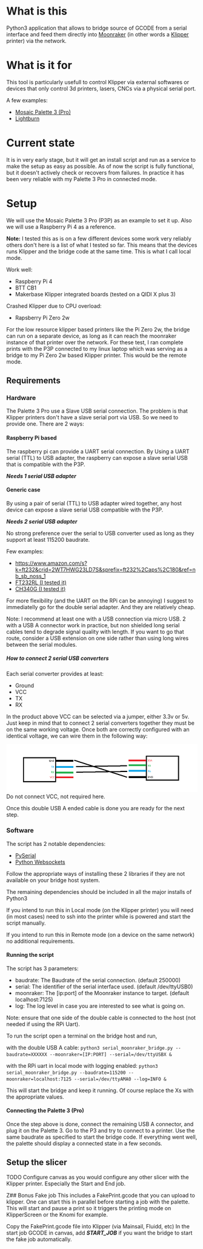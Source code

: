 # What is this 
Python3 application that allows to bridge source of GCODE from a serial interface and feed them directly into [Moonraker](https://github.com/Arksine/moonraker) (in other words a [Klipper](https://www.klipper3d.org/) printer) via the network.

# What is it for
This tool is particularly usefull to control Klipper via external softwares or devices that only control 3d printers, lasers, CNCs via a physical serial port. 

A few examples:
- [Mosaic Palette 3 (Pro)](https://www.mosaicmfg.com/products/palette-3-pro)
- [Lightburn](https://lightburnsoftware.com/)

# Current state
It is in very early stage, but it will get an install script and run as a service to make the setup as easy as possible.
As of now the script is fully functional, but it doesn't actively check or recovers from failures.
In practice it has been very reliable with my Palette 3 Pro in connected mode.

# Setup
We will use the Mosaic Palette 3 Pro (P3P) as an example to set it up. Also we will use a Raspberry Pi 4 as a reference. 

**Note:** I tested this as is on a few different devices some work very reliably others don't here is a list of what I tested so far. This means that the devices runs Klipper and the bridge code at the same time. This is what I call local mode.

Work well:
- Raspberry Pi 4 
- BTT CB1
- Makerbase Klipper integrated boards (tested on a QIDI X plus 3)

Crashed Klipper due to CPU overload:
- Rapsberry Pi Zero 2w

For the low resource klipper based printers like the Pi Zero 2w, the bridge can run on a separate device, as long as it can reach the moonraker instance of that printer over the network. For these test, I ran complete prints with the P3P connected to my linux laptop which was serving as a bridge to my Pi Zero 2w based Klipper printer. This would be the remote mode. 

## Requirements

### Hardware
The Palette 3 Pro use a Slave USB serial connection. The problem is that Klipper printers don't have a slave serial port via USB. So we need to provide one. There are 2 ways:

#### Raspberry Pi based 
The raspberry pi can provide a UART serial connection. By Using a UART serial (TTL) to USB adapter, the raspberry can expose a slave serial USB that is compatible with the P3P.

***Needs 1 serial USB adapter***

#### Generic case
By using a pair of serial (TTL) to USB adapter wired together, any host device can expose a slave serial USB compatible with the P3P.

***Needs 2 serial USB adapter***

No strong preference over the serial to USB converter used as long as they support at least 115200 baudrate.

Few examples:
- https://www.amazon.com/s?k=ft232&crid=2WT7HWG23LD7S&sprefix=ft232%2Caps%2C180&ref=nb_sb_noss_1
- [FT232RL (I tested it)](https://www.amazon.com/HiLetgo-FT232RL-Converter-Adapter-Breakout/dp/B00IJXZQ7C/ref=sr_1_1?crid=2WT7HWG23LD7S&dib=eyJ2IjoiMSJ9.cQHozpO05gscv2XRMBAoT3k5X_6ZdSsOw_pNfVqFXgmo8RtUlxlhNs27epYuUfJg5-0-pynSAyIa4fCiXkp0Qb1UCXdVqsLLn54ACr3zAIYLDmGlFvvJPuvCro3WfaIx8DGmSOX2iNtLxqw_OmYmsBr-PZ7O8v-R5Q4jSTSQ7CmpBWhxljG6CNpWatHijTQ3kLHA2cXhsu9Yfyy-fIvLTjN5dFW3cMkK0NfI2d09pLU.M559cIx9AxRVfG3bRpkyEMCHlng6jXVIij1CxHx-KZ0&dib_tag=se&keywords=ft232&qid=1710103861&sprefix=ft232%2Caps%2C180&sr=8-1)
- [CH340G (I tested it)](https://www.amazon.com/HiLetgo-Module-Microcontroller-Download-Serial/dp/B00LZV1G6K/ref=sr_1_1?crid=17C1UWPLWZ5BM&dib=eyJ2IjoiMSJ9.zvmz4Fksq6F9d55nDpLfSdXPCzH5sDloljArNZSjLIdCGVAmoGI9d38gmRl5ICH8fHX3JiHTaJzRAUHsR1Os9NcG6wviaxqPp4O8IDFFZrKkBF9ygGyqzAz_s02UnnUsRg7Xj5t6ydB_05UnuxfaLRsZRiMRgGrZ8WMZQdrDAAAMq0RNS_l8PVN8VydCiKX9tzDxQx-SAAVL56D5Cayc9oN6l78d_Ym0wuCF3tZwrMc.vNYpfjWQ5J2yRGlyCKqTFmIYZzAHmIO1yWnOMSQlIfU&dib_tag=se&keywords=CH340g&qid=1710106717&sprefix=ch340g%2Caps%2C204&sr=8-1)

For more flexibility (and the UART on the RPi can be annoying) I suggest to immediatelly go for the double serial adapter. And they are relatively cheap. 

Note: I recommend at least one with a USB connection via micro USB.
2 with a USB A connector work in practice, but non shielded long serial cables tend to degrade signal quality with length. If you want to go that route, consider a USB extension on one side rather than using long wires between the serial modules.


##### How to connect 2 serial USB converters
Each serial converter provides at least:
- Ground
- VCC
- TX
- RX

In the product above VCC can be selected via a jumper, either 3.3v or 5v. Just keep in mind that to connect 2 serial converters together they must be on the same working voltage. 
Once both are correctly configured with an identical voltage, we can wire them in the following way:

![Look into the SerialConnect.png](SerialConnect.png)
Do not connect VCC, not required here.

Once this double USB A ended cable is done you are ready for the next step.


### Software
The script has 2 notable dependencies:
- [PySerial](https://pyserial.readthedocs.io/en/latest/index.html)
- [Python Websockets](https://websockets.readthedocs.io/en/stable/)

Follow the appropriate ways of installing these 2 libraries if they are not available on your bridge host system.

The remaining dependencies should be included in all the major installs of Python3

If you intend to run this in Local mode (on the Klipper printer) you will need (in most cases) need to ssh into the printer while is powered and start the script manually.

If you intend to run this in Remote mode (on a device on the same network) no additional requirements.

#### Running the script
The script has 3 parameters:
- baudrate: The Baudrate of the serial connection. (default 250000)
- serial: The identifier of the serial interface used. (default /dev/ttyUSB0)
- moonraker: The [ip:port] of the Moonraker instance to target. (default localhost:7125)
- log: The log level in case you are interested to see what is going on.

Note: ensure that one side of the double cable is connected to the host (not needed if using the RPi Uart).

To run the script open a terminal on the bridge host and run,

with the double USB A cable:
`python3 serial_moonraker_bridge.py --baudrate=XXXXXX --moonraker=[IP:PORT] --serial=/dev/ttyUSBX &`

with the RPi uart in local mode with logging enabled:
`python3 serial_moonraker_bridge.py --baudrate=115200 --moonraker=localhost:7125 --serial=/dev/ttyAMA0 --log=INFO &`

This will start the bridge and keep it running. Of course replace the Xs with the appropriate values.

#### Connecting the Palette 3 (Pro)
Once the step above is done, connect the remaining USB A connector, and plug it on the Palette 3.
Go to the P3 and try to connect to a printer. Use the same baudrate as specified to start the bridge code.
If everything went well, the palette should display a connected state in a few seconds.

## Setup the slicer
TODO
Configure canvas as you would configure any other slicer with the Klipper printer. Especially the Start and End job.

Z## Bonus Fake job
This includes a FakePrint.gcode that you can upload to klipper. One can start this in parallel before starting a job with the palette. This will start and pause a print so it triggers the printing mode on KlipperScreen or the Knomi for example.

Copy the FakePrint.gcode file into Klipper (via Mainsail, Fluidd, etc)
In the start job GCODE in canvas, add ___START_JOB___ if you want the bridge to start the fake job automatically.

